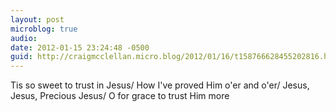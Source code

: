 ```yaml
---
layout: post
microblog: true
audio: 
date: 2012-01-15 23:24:48 -0500
guid: http://craigmcclellan.micro.blog/2012/01/16/t158766628455202816.html
---
```

Tis so sweet to trust in Jesus/ How I've proved Him o'er and o'er/ Jesus, Jesus, Precious Jesus/ O for grace to trust Him more
